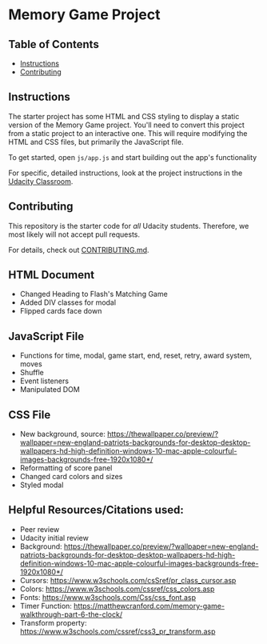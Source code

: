 # Memory Game Project

## Table of Contents

* [Instructions](#instructions)
* [Contributing](#contributing)

## Instructions

The starter project has some HTML and CSS styling to display a static version of the Memory Game project. You'll need to convert this project from a static project to an interactive one. This will require modifying the HTML and CSS files, but primarily the JavaScript file.

To get started, open `js/app.js` and start building out the app's functionality

For specific, detailed instructions, look at the project instructions in the [Udacity Classroom](https://classroom.udacity.com/me).

## Contributing

This repository is the starter code for _all_ Udacity students. Therefore, we most likely will not accept pull requests.

For details, check out [CONTRIBUTING.md](CONTRIBUTING.md).


## HTML Document
- Changed Heading to Flash's Matching Game
- Added DIV classes for modal
- Flipped cards face down


## JavaScript File
- Functions for time, modal, game start, end, reset, retry, award system, moves
- Shuffle
- Event listeners
- Manipulated DOM

## CSS File
- New background, source:  https://thewallpaper.co/preview/?wallpaper=new-england-patriots-backgrounds-for-desktop-desktop-wallpapers-hd-high-definition-windows-10-mac-apple-colourful-images-backgrounds-free-1920x1080*/
- Reformatting of score panel
- Changed card colors and sizes
- Styled modal

## Helpful Resources/Citations used:
- Peer review
- Udacity initial review
- Background:  https://thewallpaper.co/preview/?wallpaper=new-england-patriots-backgrounds-for-desktop-desktop-wallpapers-hd-high-definition-windows-10-mac-apple-colourful-images-backgrounds-free-1920x1080*/
- Cursors: https://www.w3schools.com/csSref/pr_class_cursor.asp
- Colors: https://www.w3schools.com/cssref/css_colors.asp
- Fonts: https://www.w3schools.com/Css/css_font.asp
- Timer Function: https://matthewcranford.com/memory-game-walkthrough-part-6-the-clock/
- Transform property: https://www.w3schools.com/cssref/css3_pr_transform.asp
